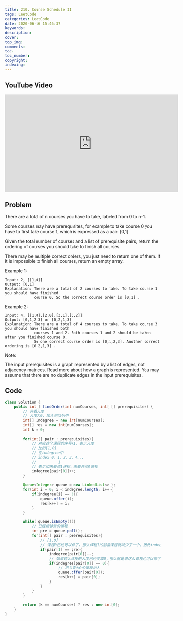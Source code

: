 ```yaml
---
title: 210. Course Schedule II
tags: LeetCode
categories: LeetCode
date: 2020-06-16 15:46:37
keywords:
description:
cover:
top_img:
comments:
toc:
toc_number:
copyright:
indexing:
---
```

## YouTube Video
<iframe width="560" height="315" src="https://www.youtube.com/embed/qunhYX91VLU" frameborder="0" allow="accelerometer; autoplay; encrypted-media; gyroscope; picture-in-picture" allowfullscreen></iframe>

## Problem
There are a total of n courses you have to take, labeled from 0 to n-1.

Some courses may have prerequisites, for example to take course 0 you have to first take course 1, which is expressed as a pair: [0,1]

Given the total number of courses and a list of prerequisite pairs, return the ordering of courses you should take to finish all courses.

There may be multiple correct orders, you just need to return one of them. If it is impossible to finish all courses, return an empty array.

Example 1:
```
Input: 2, [[1,0]] 
Output: [0,1]
Explanation: There are a total of 2 courses to take. To take course 1 you should have finished   
             course 0. So the correct course order is [0,1] .
```
Example 2:
```
Input: 4, [[1,0],[2,0],[3,1],[3,2]]
Output: [0,1,2,3] or [0,2,1,3]
Explanation: There are a total of 4 courses to take. To take course 3 you should have finished both     
             courses 1 and 2. Both courses 1 and 2 should be taken after you finished course 0. 
             So one correct course order is [0,1,2,3]. Another correct ordering is [0,2,1,3] .
```
Note:

The input prerequisites is a graph represented by a list of edges, not adjacency matrices. Read more about how a graph is represented.
You may assume that there are no duplicate edges in the input prerequisites.

## Code
```java
class Solution {
    public int[] findOrder(int numCourses, int[][] prerequisites) {
        // 先看入度
        // 入度为0，加入到队列中
        int[] indegree = new int[numCourses];
        int[] res = new int[numCourses];
        int k = 0;
        
        for(int[] pair : prerequisites){
            // 对应这个课程的序号+1，表示入度
            // 比如[1,0]
            // 在indegree中
            // index 0，1，2，3，4...
            //          1
            // 表示如果要修1课程，需要先修0课程
            indegree[pair[0]]++;
        }
        
        Queue<Integer> queue = new LinkedList<>();
        for(int i = 0; i < indegree.length; i++){
            if(indegree[i] == 0){
                queue.offer(i);
                res[k++] = i;
            }
        }
        
        while(!queue.isEmpty()){
            // 已经能够修的课程
            int pre = queue.poll();
            for(int[] pair : prerequisites){
                // [1,0]
                // 课程0已经可以修了，那么课程1的前置课程就减少了一个，因此indegree[pair[0]]--
                if(pair[1] == pre){
                    indegree[pair[0]]--;
                    // 如果这么课程的入度已经变成0，那么就是说这么课程也可以修了
                    if(indegree[pair[0]] == 0){
                        // 把入度为0的课程加入
                        queue.offer(pair[0]);
                        res[k++] = pair[0];
                    }
                }
            }
        }
        
        return (k == numCourses) ? res : new int[0];
    }
}
```
